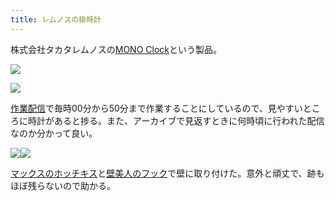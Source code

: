 ```yaml
---
title: レムノスの掛時計
---
```

株式会社タカタレムノスの[MONO Clock](https://www.amazon.co.jp/dp/B004UIT8BK)という製品。

![](https://lh3.googleusercontent.com/xWYvJLG8VdjHy4nZV1IJ7_nDis1eq9pkqbt3FXEERA0fdsSEzdHt0UcKfe0PNu3qhuqGPwMpmdozqq8btBVub4Xw6vWopDFADEZmI8XdjYF0WHeHxeshaNktMJK8oiD6ZDwOsVcBemJxI_qn2lAQ62g3CkkvAyVf1Q0NoHpflChSbwRS3lmgFY-Uh4sT)

![](https://lh4.googleusercontent.com/emYbXOVqruIGOBGZL8pDmCUc6sYatiKrXM9wZM_wqgGaNwLKPiNJmptHaYkiFPqEcArBPFgHINt6weox5_QvL3r6-zyYJLmUzXL2bo6OPHOUO4YWUIa0b9p7YRi5IX5gwLuoEi4bi7M877HwOTjW71fFnUS7gPAeIktBLQ6PBV5S89t_gYQEmiW_Xkk3)

[作業配信](https://www.youtube.com/channel/UC5s-KpSDGzxWPWNv94PnJHw)で毎時00分から50分まで作業することにしているので、見やすいところに時計があると捗る。また、アーカイブで見返すときに何時頃に行われた配信なのか分かって良い。

![](https://lh5.googleusercontent.com/3hLHPSkkEN4KRWD5r6WroAV7VqzwZiSrYml-tpdsB_5Ll5EI2-fQx4N_RcAWfpeKDnRIGfYO6Rb1DZatrZ6rwsFaefBMd5To3d84GxJuHvC462c3xeLseHIP0WgMaMkqaEF9rGNMJ94KW-EqMyK-8aFu4qC7XSluXHMTHphBZBRGRCNHHG3o1UR1APV4)![](https://lh4.googleusercontent.com/9zeVKdqB0jxcIJdLZS53iUGuqvE7s1BPNJR26AtzWkkNgM1IzLTg_QhxehYnZL0tIi7gFrbp1kPNHttJA7PyrroGrcmCcV7LqV45zLkyNjmVG9siXz5nWgq5Npk2RxMsyes2KgJ3IAB-wabfQpqz_huAeuzNyFYNmSqMhuA_U5WHJXdkNTOo4Xi2GUqg)

[マックスのホッチキス](https://www.amazon.co.jp/dp/B000O9WRWG)と[壁美人のフック](https://www.amazon.co.jp/dp/B00CU78TDG)で壁に取り付けた。意外と頑丈で、跡もほぼ残らないので助かる。

